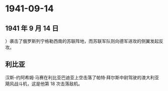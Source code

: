 # 1941-09-14

## 1941 年 9 月 14 日

）袭击了俄罗斯列宁格勒西南的苏联阵地，而苏联军队则向德军进攻的侧翼发起反攻。

## 利比亚

汉斯-约阿希姆·马赛在利比亚巴迪亚上空击落了帕特·拜尔斯中尉驾驶的澳大利亚飓风战斗机，这是他第
18 次击落敌机。

